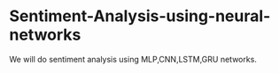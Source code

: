 # Sentiment-Analysis-using-neural-networks
We will do sentiment analysis using MLP,CNN,LSTM,GRU networks.
